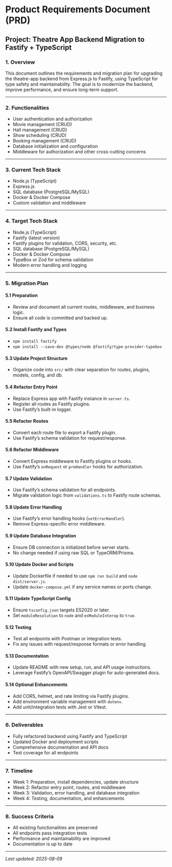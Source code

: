 # Product Requirements Document (PRD)

## Project: Theatre App Backend Migration to Fastify + TypeScript

### 1. Overview

This document outlines the requirements and migration plan for upgrading the theatre-app backend from Express.js to Fastify, using TypeScript for type safety and maintainability. The goal is to modernize the backend, improve performance, and ensure long-term support.

---

### 2. Functionalities

- User authentication and authorization
- Movie management (CRUD)
- Hall management (CRUD)
- Show scheduling (CRUD)
- Booking management (CRUD)
- Database initialization and configuration
- Middleware for authorization and other cross-cutting concerns

---

### 3. Current Tech Stack

- Node.js (TypeScript)
- Express.js
- SQL database (PostgreSQL/MySQL)
- Docker & Docker Compose
- Custom validation and middleware

---

### 4. Target Tech Stack

- Node.js (TypeScript)
- Fastify (latest version)
- Fastify plugins for validation, CORS, security, etc.
- SQL database (PostgreSQL/MySQL)
- Docker & Docker Compose
- TypeBox or Zod for schema validation
- Modern error handling and logging

---

### 5. Migration Plan

#### 5.1 Preparation

- Review and document all current routes, middleware, and business logic.
- Ensure all code is committed and backed up.

#### 5.2 Install Fastify and Types

- `npm install fastify`
- `npm install --save-dev @types/node @fastify/type-provider-typebox`

#### 5.3 Update Project Structure

- Organize code into `src/` with clear separation for routes, plugins, models, config, and db.

#### 5.4 Refactor Entry Point

- Replace Express app with Fastify instance in `server.ts`.
- Register all routes as Fastify plugins.
- Use Fastify’s built-in logger.

#### 5.5 Refactor Routes

- Convert each route file to export a Fastify plugin.
- Use Fastify’s schema validation for request/response.

#### 5.6 Refactor Middleware

- Convert Express middleware to Fastify plugins or hooks.
- Use Fastify’s `onRequest` or `preHandler` hooks for authorization.

#### 5.7 Update Validation

- Use Fastify’s schema validation for all endpoints.
- Migrate validation logic from `validations.ts` to Fastify route schemas.

#### 5.8 Update Error Handling

- Use Fastify’s error handling hooks (`setErrorHandler`).
- Remove Express-specific error middleware.

#### 5.9 Update Database Integration

- Ensure DB connection is initialized before server starts.
- No change needed if using raw SQL or TypeORM/Prisma.

#### 5.10 Update Docker and Scripts

- Update Dockerfile if needed to use `npm run build` and `node dist/server.js`.
- Update `docker-compose.yml` if any service names or ports change.

#### 5.11 Update TypeScript Config

- Ensure `tsconfig.json` targets ES2020 or later.
- Set `moduleResolution` to `node` and `esModuleInterop` to `true`.

#### 5.12 Testing

- Test all endpoints with Postman or integration tests.
- Fix any issues with request/response formats or error handling.

#### 5.13 Documentation

- Update README with new setup, run, and API usage instructions.
- Leverage Fastify’s OpenAPI/Swagger plugin for auto-generated docs.

#### 5.14 Optional Enhancements

- Add CORS, helmet, and rate limiting via Fastify plugins.
- Add environment variable management with `dotenv`.
- Add unit/integration tests with Jest or Vitest.

---

### 6. Deliverables

- Fully refactored backend using Fastify and TypeScript
- Updated Docker and deployment scripts
- Comprehensive documentation and API docs
- Test coverage for all endpoints

---

### 7. Timeline

- Week 1: Preparation, install dependencies, update structure
- Week 2: Refactor entry point, routes, and middleware
- Week 3: Validation, error handling, and database integration
- Week 4: Testing, documentation, and enhancements

---

### 8. Success Criteria

- All existing functionalities are preserved
- All endpoints pass integration tests
- Performance and maintainability are improved
- Documentation is up to date

---

_Last updated: 2025-08-09_
